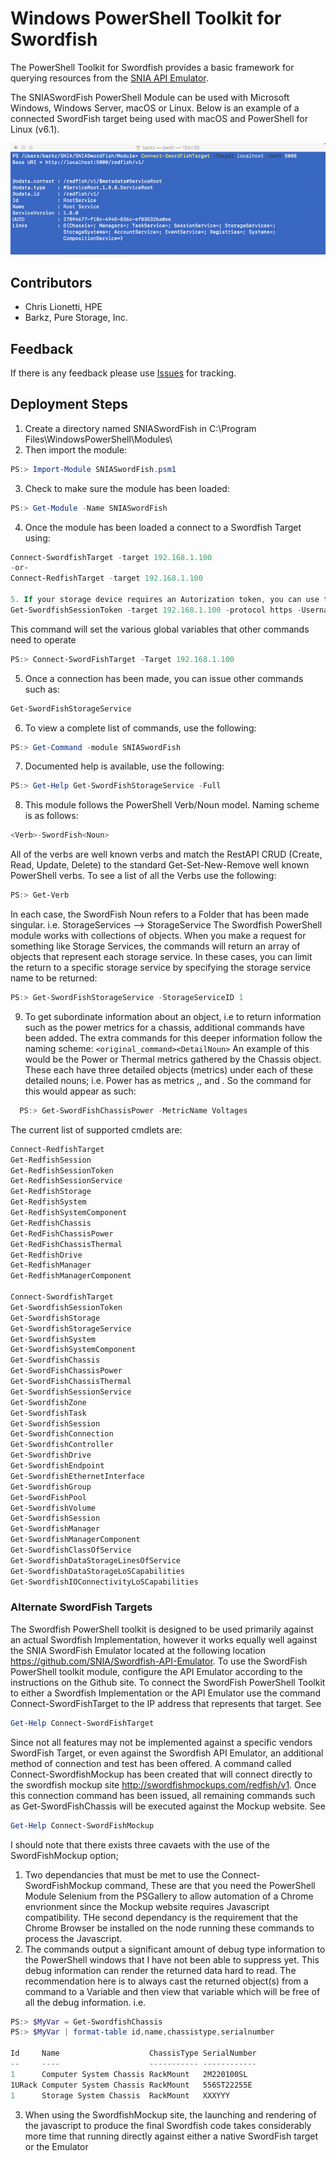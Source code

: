 # Windows PowerShell Toolkit for Swordfish
The PowerShell Toolkit for Swordfish provides a basic framework for querying resources from the [SNIA API Emulator](https://github.com/SNIA/Swordfish-API-Emulator). 

The SNIASwordFish PowerShell Module can be used with Microsoft Windows, Windows Server, macOS or Linux. Below is an example of a connected SwordFish target being used with macOS and PowerShell for Linux (v6.1). 

![SNIASwordFish Example with PowerShell for Linux](https://github.com/SNIA/Swordfish-Powershell-Toolkit/blob/master/SNIASwordFish_pwsh.png)

## Contributors
* Chris Lionetti, HPE
* Barkz, Pure Storage, Inc.

## Feedback
If there is any feedback please use [Issues](https://github.com/SNIA/Swordfish-Powershell-Toolkit/issues) for tracking.

## Deployment Steps
1. Create a directory named SNIASwordFish in C:\Program Files\WindowsPowerShell\Modules\ 
2. Then import the module:
```powershell
PS:> Import-Module SNIASwordFish.psm1
```
3. Check to make sure the module has been loaded:
```powershell
PS:> Get-Module -Name SNIASwordFish
```
4. Once the module has been loaded a connect to a Swordfish Target using:
```powershell
Connect-SwordfishTarget -target 192.168.1.100
-or-
Connect-RedfishTarget -target 192.168.1.100

5. If your storage device requires an Autorization token, you can use the following command to obtain or populate this token. Once this token has been gathered, all further commands will attempt to use the token by default in the rest method header. 
Get-SwordfishSessionToken -target 192.168.1.100 -protocol https -Username chris -password P@ssw0rd!
```
This command will set the various global variables that other commands need to operate
```powershell
PS:> Connect-SwordFishTarget -Target 192.168.1.100
```
5. Once a connection has been made, you can issue other commands such as:
```powershell
Get-SwordFishStorageService
```
6. To view a complete list of commands, use the following:
```powershell
PS:> Get-Command -module SNIASwordFish
```
7. Documented help is available, use the following:
```powershell
PS:> Get-Help Get-SwordFishStorageService -Full
```
8. This module follows the PowerShell Verb/Noun model. Naming scheme is as follows:
```powershell
<Verb>-SwordFish<Noun>
```
All of the verbs are well known verbs and match the RestAPI CRUD (Create, Read, Update, Delete) to the standard Get-Set-New-Remove well known PowerShell verbs. To see a list of all the Verbs use the following:
```powershell
PS:> Get-Verb
```
In each case, the SwordFish Noun refers to a Folder that has been made singular. i.e. StorageServices --> StorageService
The Swordfish PowerShell module works with collections of objects. When you make a request for something like Storage Services, the commands will return an array of objects that represent each storage service. In these cases, you can limit the return to a specific storage service by specifying the storage service name to be returned:
```powershell
PS:> Get-SwordFishStorageService -StorageServiceID 1
```
9. To get subordinate information about an object, i.e to return information such as the power metrics for a chassis, additional commands have been added. The extra commands for this deeper information follow the naming scheme:
```<original_command><DetailNoun>```
An example of this would be the Power or Thermal metrics gathered by the Chassis object. These each have three detailed objects (metrics) under each of these detailed nouns; i.e. Power has as metrics <PowerControl>,<PowerSupplies>, and <Voltages>. So the command for this would appear as such:
```powershell
  PS:> Get-SwordFishChassisPower -MetricName Voltages
``` 
The current list of supported cmdlets are:
```powershell
Connect-RedfishTarget
Get-RedfishSession
Get-RedfishSessionToken
Get-RedfishSessionService
Get-RedfishStorage
Get-RedfishSystem
Get-RedfishSystemComponent
Get-RedfishChassis
Get-RedFishChassisPower
Get-RedFishChassisThermal
Get-RedfishDrive
Get-RedfishManager
Get-RedfishManagerComponent
  
Connect-SwordfishTarget
Get-SwordfishSessionToken
Get-SwordfishStorage
Get-SwordfishStorageService
Get-SwordfishSystem
Get-SwordfishSystemComponent
Get-SwordfishChassis
Get-SwordFishChassisPower
Get-SwordFishChassisThermal
Get-SwordfishSessionService
Get-SwordfishZone
Get-SwordfishTask
Get-SwordfishSession
Get-SwordfishConnection
Get-SwordfishController
Get-SwordfishDrive
Get-SwordfishEndpoint
Get-SwordfishEthernetInterface
Get-SwordfishGroup
Get-SwordFishPool
Get-SwordfishVolume
Get-SwordfishSession
Get-SwordfishManager
Get-SwordfishManagerComponent
Get-SwordfishClassOfService
Get-SwordfishDataStorageLinesOfService
Get-SwordfishDataStorageLoSCapabilities
Get-SwordfishIOConnectivityLoSCapabilities
```
### Alternate SwordFish Targets

The Swordfish PowerShell toolkit is designed to be used primarily against an actual Swordfish Implementation, however it works equally well against the SNIA SwordFish Emulator located at the following location https://github.com/SNIA/Swordfish-API-Emulator. To use the SwordFish PowerShell toolkit module, configure the API Emulator according to the instructions on the Github site.
To connect the SwordFish PowerShell Toolkit to either a Swordfish Implementation or the API Emulator use the command Connect-SwordFishTarget to the IP address that represents that target. See 
```powershell 
Get-Help Connect-SwordFishTarget
```

Since not all features may not be implemented against a specific vendors SwordFish Target, or even against the Swordfish API Emulator, an additional method of connection and test has been offered. A command called Connect-SwordfishMockup has been created that will connect directly to the swordfish mockup site http://swordfishmockups.com/redfish/v1. Once this connection command has been issued, all remaining commands such as Get-SwordFishChassis will be executed against the Mockup website. See 
```powershell 
Get-Help Connect-SwordFishMockup
```

I should note that there exists three cavaets with the use of the SwordFishMockup option; 
1. Two dependancies that must be met to use the Connect-SwordFishMockup command, These are that you need the PowerShell Module Selenium from the PSGallery to allow automation of a Chrome envrionment since the Mockup website requires Javascript compatibility. THe second dependancy is the requirement that the Chrome Browser be installed on the node running these commands to process the Javascript.
2. The commands output a significant amount of debug type information to the PowerShell windows that I have not been able to suppress yet. This debug information can render the returned data hard to read. The recommendation here is to always cast the returned object(s) from a command to a Variable and then view that variable which will be free of all the debug information. 
 i.e.  
 ```powershell
 PS:> $MyVar = Get-SwordfishChassis
 PS:> $MyVar | format-table id,name,chassistype,serialnumber

 Id     Name                    ChassisType SerialNumber
 --     ----                    ----------- ------------
 1      Computer System Chassis RackMount   2M220100SL
 1URack Computer System Chassis RackMount   556ST22255E
 1      Storage System Chassis  RackMount   XXXYYY
```
3. When using the SwordfishMockup site, the launching and rendering of the javascript to produce the final Swordfish code takes considerably more time that running directly against either a native SwordFish target or the Emulator

